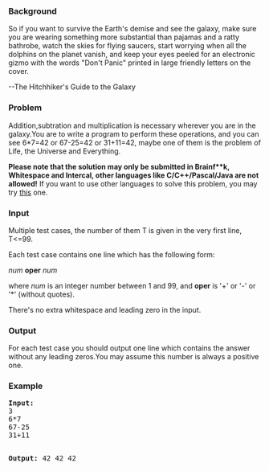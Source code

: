 <h3>Background</h3>
<p>So if you want to survive the Earth's demise and see the galaxy, make sure you are wearing something more substantial than pajamas and a ratty bathrobe, watch the skies for flying saucers, start worrying when all the dolphins on the planet vanish, and keep your eyes peeled for an electronic gizmo with the words "Don't Panic" printed in large friendly letters on the cover.</p>
<p>--The Hitchhiker's Guide to the Galaxy</p>
<h3>Problem</h3>
<p>Addition,subtration and multiplication is necessary wherever you are in the galaxy.You are to write a program to perform these operations, and you can see 6*7=42 or 67-25=42 or 31+11=42, maybe one of them is the problem of Life, the Universe and Everything.</p>
<p><b>Please note that the solution may only be submitted in Brainf**k, Whitespace and Intercal, other languages like C/C++/Pascal/Java are not allowed!</b> If you want to use other languages to solve this problem, you may try <a href="http://www.spoj.com/problems/EXPR2">this</a> one.</p>
<h3>Input</h3>
<p>Multiple test cases, the number of them T is given in the very first line, T&lt;=99.</p>
<p>Each test case contains one line which has the following form:</p>
<p><i>num</i> <b>oper</b> <i>num</i></p>
<p>where <i>num</i> is an integer number between 1 and 99, and <b>oper</b> is '+' or '-' or '*' (without quotes).</p>
<p>There's no extra whitespace and leading zero in the input.</p>
<h3>Output</h3>
<p>For each test case you should output one line which contains the answer without any leading zeros.You may assume this number is always a positive one.</p>
<h3>Example</h3>
<pre><b>Input:</b>
3
6*7
67-25
31+11

<b>Output:</b>
42
42
42
</pre>